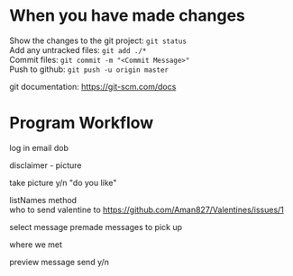 # When you have made changes 

Show the changes to the git project: `git status`<br />
Add any untracked files: `git add ./*`<br />
Commit files: `git commit -m "<Commit Message>"` <br />
Push to github: `git push -u origin master` <br />

git documentation: https://git-scm.com/docs

# Program Workflow
log in
    email
    dob

disclaimer - picture

take picture
    y/n "do you like"

listNames method <br />
    who to send valentine to
    https://github.com/Aman827/Valentines/issues/1 <br />

select message
    premade messages to pick up

where we met

preview message
    send y/n

